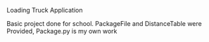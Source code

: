 Loading Truck Application

Basic project done for school.
PackageFile and DistanceTable were Provided, Package.py is my own work
